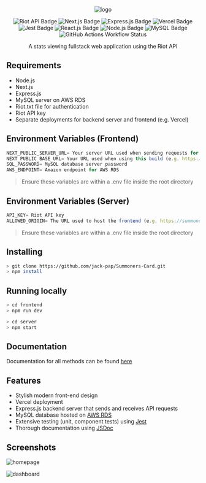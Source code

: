 
<div align="center">
   
   ![logo](https://github.com/user-attachments/assets/c7754f0d-7adc-4e0e-955b-12f02ba75e94)
   
</div>

<p align="center">

  <img src="https://img.shields.io/badge/Riot_API-%23EB0029?logo=riotgames" alt="Riot API Badge">
  <img src="https://img.shields.io/badge/Next.js-black?logo=nextdotjs" alt="Next.js Badge">
  <img src="https://img.shields.io/badge/Express.js-black?logo=express" alt="Express.js Badge">
  <img src="https://img.shields.io/badge/Vercel-black?logo=vercel" alt="Vercel Badge">
  <img src="https://img.shields.io/badge/Jest.js-%2366C026?logo=jest" alt="Jest Badge">
  <img src="https://img.shields.io/badge/React.js-gray?logo=react&logoColor=%2361DAFB" alt="React.js Badge">
  <img src="https://img.shields.io/badge/Node.js-gray?logo=nodedotjs&logoColor=%235FA04E" alt="Node.js Badge" style="display: inline-block;">
  <img src="https://img.shields.io/badge/MySQL-gray?logo=mysql&logoColor=orange" alt="MySQL Badge" style="display: inline-block;">
  <img src="https://img.shields.io/github/actions/workflow/status/jack-pap/Summoners-Card/node.js.yml?branch=main&logo=githubactions&logoColor=white" alt="GitHub Actions Workflow Status" style="display: inline-block;">
  
</p>

<p align="center">
  A stats viewing fullstack web application using the Riot API
</p>

## Requirements 

- Node.js
- Next.js
- Express.js
- MySQL server on AWS RDS
- Riot.txt file for authentication
- Riot API key
- Separate deployments for backend server and frontend (e.g. Vercel)

## Environment Variables (Frontend)
```js
NEXT_PUBLIC_SERVER_URL= Your server URL used when sending requests for data (e.g. https://summonerscardserver.com)
NEXT_PUBLIC_BASE_URL= Your URL used when using this build (e.g. https://summonerscard.com)
SQL_PASSWORD= MySQL database server password
AWS_ENDPOINT= Amazon endpoint for AWS RDS
```
>Ensure these variables are within a .env file inside the root directory

## Environment Variables (Server)
```js
API_KEY= Riot API key
ALLOWED_ORIGIN= The URL used to host the frontend (e.g. https://summonerscard.com)
```
>Ensure these variables are within a .env file inside the root directory
## Installing

```bash
> git clone https://github.com/jack-pap/Summoners-Card.git
> npm install 
```

## Running locally

```bash
> cd frontend
> npm run dev
```
```bash
> cd server
> npm start
```
## Documentation

Documentation for all methods can be found [here](https://jack-pap.github.io/Summoners-Card/index.html)

## Features

- Stylish modern front-end design
- Vercel deployment
- Express.js backend server that sends and receives API requests
- MySQL database hosted on [AWS RDS](https://aws.amazon.com/rds/)
- Extensive testing (unit, component tests) using [Jest](https://jestjs.io/)
- Thorough documentation using [JSDoc](https://jsdoc.app/)

## Screenshots
![homepage](https://github.com/user-attachments/assets/6191574a-2d2e-4fbe-955f-8b30944513d3)

![dashboard](https://github.com/user-attachments/assets/4f45a4f3-3993-4e60-ba3e-adeb72b28bfa)



